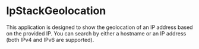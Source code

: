 # IpStackGeolocation
This application is designed to show the geolocation of an IP address based on the provided IP. You can search by either a hostname or an IP address (both IPv4 and IPv6 are supported).
